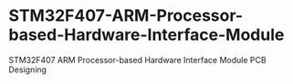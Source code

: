 # STM32F407-ARM-Processor-based-Hardware-Interface-Module
STM32F407 ARM Processor-based Hardware Interface Module PCB Designing
